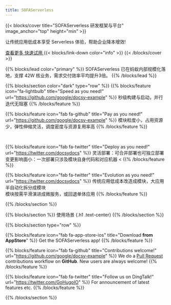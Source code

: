 ```yaml
---
title: SOFAServerless
---
```


{{< blocks/cover title="SOFAServerless 研发框架与平台" image_anchor="top" height="min" >}}
<p class="mt-1 h2">让传统应用低成本享受 Serverless 体验，帮助企业降本增效!</p>
<a class="btn btn-lg btn-primary me-3 mb-4" href="/docs/">
  查看更多 <i class="fas fa-arrow-alt-circle-right ms-2"></i>
</a>
<a class="btn btn-lg btn-secondary me-3 mb-4" href="https://github.com/google/docsy-example">
  快速试用 <i class="fab fa-github ms-2 "></i>
</a>
{{< blocks/link-down color="info" >}}
{{< /blocks/cover >}}


{{% blocks/lead color="primary" %}}
SOFAServerless 已在蚂蚁内部规模化落地，支撑 42W 核业务，需求交付效率平均提升3倍。
{{% /blocks/lead %}}


{{% blocks/section color="dark" type="row" %}}
{{% blocks/feature icon="fa-lightbulb" title="Speed as you need!" url="https://github.com/google/docsy-example" %}}
秒级构建与启动，并行迭代无阻塞
{{% /blocks/feature %}}


{{% blocks/feature icon="fab fa-github" title="Pay as you need!" url="https://github.com/google/docsy-example" %}}
模块粒度小，占用资源少，弹性伸缩灵活，调度密度与资源复用率高
{{% /blocks/feature %}}

<br>

{{% blocks/feature icon="fab fa-twitter" title="Deploy as you need!" url="https://twitter.com/docsydocs" %}}
灵活部署：可合并部署也可独立部署</br>
变更影响面小：一次部署只涉及模块自身代码和对应机器
<
{{% /blocks/feature %}}

{{% blocks/feature icon="fab fa-twitter" title="Evolution as you need!" url="https://twitter.com/docsydocs" %}}
传统应用低成本改造成模块，大应用半自动化拆分成模块</br>
模块按需平滑演进成微服务，或回退单体应用
{{% /blocks/feature %}}


{{% /blocks/section %}}


{{% blocks/section %}}
使用场景
{.h1 .text-center}
{{% /blocks/section %}}


{{% blocks/section type="row" %}}

{{% blocks/feature icon="fab fa-app-store-ios" title="Download **from AppStore**" %}}
Get the SOFAServerless app!
{{% /blocks/feature %}}

{{% blocks/feature icon="fab fa-github" title="Contributions welcome!"
    url="https://github.com/google/docsy-example" %}}
We do a [Pull Request](https://github.com/google/docsy-example/pulls)
contributions workflow on **GitHub**. New users are always welcome!
{{% /blocks/feature %}}

{{% blocks/feature icon="fab fa-twitter" title="Follow us on DingTalk!"
    url="https://twitter.com/GoHugoIO" %}}
For announcement of latest features etc.
{{% /blocks/feature %}}

{{% /blocks/section %}}